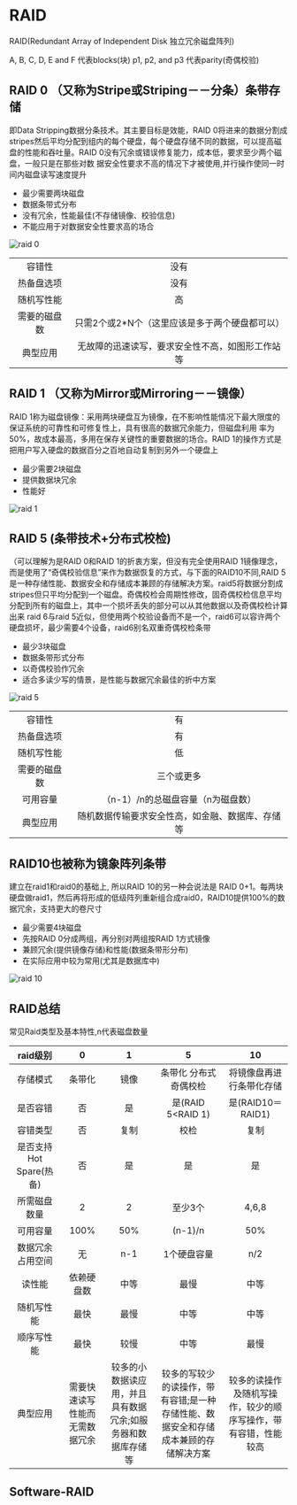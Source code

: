 # **RAID**

RAID(Redundant Array of Independent Disk 独立冗余磁盘阵列)

A, B, C, D, E and F     代表blocks(块)
p1, p2, and p3          代表parity(奇偶校验)

## RAID 0 （又称为Stripe或Striping－－分条）条带存储

即Data Stripping数据分条技术。其主要目标是效能，RAID 0将进来的数据分割成stripes然后平均分配到组内的每个硬盘，每个硬盘存储不同的数据，可以提高磁 盘的性能和吞吐量。RAID 0没有冗余或错误修复能力，成本低，要求至少两个磁盘，一般只是在那些对数 据安全性要求不高的情况下才被使用,并行操作使同一时间内磁盘读写速度提升

* 最少需要两块磁盘
* 数据条带式分布
* 没有冗余，性能最佳(不存储镜像、校验信息)
* 不能应用于对数据安全性要求高的场合

![raid 0](http://static.thegeekstuff.com/wp-content/uploads/2010/07/raid-0.png)

|  |  |
| :------: | :------: |
| 容错性 | 没有 |
| 热备盘选项 | 没有 |
| 随机写性能 | 高 |
| 需要的磁盘数 | 只需2个或2*N个（这里应该是多于两个硬盘都可以） |
| 典型应用 | 无故障的迅速读写，要求安全性不高，如图形工作站等 |

## RAID 1 （又称为Mirror或Mirroring－－镜像）

RAID 1称为磁盘镜像：采用两块硬盘互为镜像，在不影响性能情况下最大限度的保证系统的可靠性和可修复性上，具有很高的数据冗余能力，但磁盘利用 率为50%，故成本最高，多用在保存关键性的重要数据的场合。RAID 1的操作方式是把用户写入硬盘的数据百分之百地自动复制到另外一个硬盘上

* 最少需要2块磁盘
* 提供数据块冗余
* 性能好

![raid 1](http://static.thegeekstuff.com/wp-content/uploads/2010/07/raid-1.png)

## RAID 5 (条带技术+分布式校检)

（可以理解为是RAID 0和RAID 1的折衷方案，但没有完全使用RAID 1镜像理念，而是使用了“奇偶校验信息”来作为数据恢复的方式，与下面的RAID10不同,RAID 5 是一种存储性能、数据安全和存储成本兼顾的存储解决方案。raid5将数据分割成stripes但只平均分配到一个磁盘。奇偶校检会周期性修改，固奇偶校检信息平均分配到所有的磁盘上，其中一个损坏丢失的部分可以从其他数据以及奇偶校检计算出来
raid 6与raid 5近似，但使用两个校验设备而不是一个，raid6可以容许两个硬盘损坏，最少需要4个设备，raid6别名双重奇偶校检条带

* 最少3块磁盘
* 数据条带形式分布
* 以奇偶校验作冗余
* 适合多读少写的情景，是性能与数据冗余最佳的折中方案

![raid 5](http://static.thegeekstuff.com/wp-content/uploads/2010/07/raid-5.png)

|  |  |
| :------: | :------: |
| 容错性 | 有 |
| 热备盘选项 | 有 |
| 随机写性能 | 低 |
| 需要的磁盘数 | 三个或更多 |
| 可用容量 | （n-1）/n的总磁盘容量（n为磁盘数） |
| 典型应用 | 随机数据传输要求安全性高，如金融、数据库、存储等 |

## RAID10也被称为镜象阵列条带

建立在raid1和raid0的基础上, 所以RAID 10的另一种会说法是 RAID 0+1。每两块硬盘做raid1，然后再将形成的低级阵列重新组合成raid0，RAID10提供100%的数据冗余，支持更大的卷尺寸

* 最少需要4块磁盘
* 先按RAID 0分成两组，再分别对两组按RAID 1方式镜像
* 兼顾冗余(提供镜像存储)和性能(数据条带形分布)
* 在实际应用中较为常用(尤其是数据库中)

![raid 10](http://static.thegeekstuff.com/wp-content/uploads/2010/08/raid10.png)

## RAID总结

常见Raid类型及基本特性,n代表磁盘数量

| raid级别 | 0 | 1 | 5 | 10 |
| :------: | :------: | :------: | :------: | :------: |
| 存储模式 | 条带化 | 镜像 | 条带化 分布式奇偶校检 | 将镜像盘再进行条带化存储 |
| 是否容错 | 否 | 是 | 是(RAID 5<RAID 1) | 是(RAID10＝RAID1) |
| 容错类型 | 否 | 复制 | 校检 | 复制 |
| 是否支持Hot Spare(热备) | 否 | 是 | 是 | 是 |
| 所需磁盘数量 | 2 | 2 | 至少3个 | 4,6,8 |
| 可用容量 | 100% | 50% | (n-1)/n | 50% |
| 数据冗余占用空间 | 无 | n-1 | 1个硬盘容量 | n/2 |
| 读性能 | 依赖硬盘数 | 中等 | 最慢 | 中等 |
| 随机写性能 | 最快 | 最慢 | 中等 | 中等 |
| 顺序写性能 | 最快 | 较慢 | 中等 | 最慢 |
| 典型应用 | 需要快速读写性能而无需数据冗余 | 较多的小数据读应用，并且具有数据冗余;如服务器和数据库存储等 | 较多的写较少的读操作，带有容错;是一种存储性能、数据安全和存储成本兼顾的存储解决方案 | 较多的读操作及随机写操作，较少的顺序写操作，带有容错，性能较高 |



## Software-RAID

